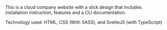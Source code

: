 This is a cloud company website with a slick design that includes installation instruction, features and a  CLI documentation.


Technology used:
HTML, CSS (With SASS), and SvelteJS (with TypeScript)
